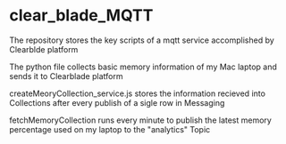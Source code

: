 # clear_blade_MQTT
The repository stores the key scripts of a mqtt service accomplished by Clearblde platform

The python file collects basic memory information of my Mac laptop and sends it to Clearblade platform


createMeoryCollection_service.js stores the information recieved into Collections after every publish of a sigle row in Messaging


fetchMemoryCollection runs every minute to publish the latest memory percentage used on my laptop to the "analytics" Topic
